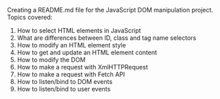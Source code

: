Creating a README.md file for the JavaScript DOM manipulation project.
Topics covered:
1. How to select HTML elements in JavaScript
2. What are differences between ID, class and tag name selectors
3. How to modify an HTML element style
4. How to get and update an HTML element content
5. How to modify the DOM
6. How to make a request with XmlHTTPRequest
7. How to make a request with Fetch API
8. How to listen/bind to DOM events
9. How to listen/bind to user events
